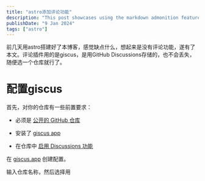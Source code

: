 ```yaml
---
title: "astro添加评论功能"
description: "This post showcases using the markdown admonition feature in Astro Cactus"
publishDate: "9 Jan 2024"
tags: ["astro"]
---
```


前几天用astro搭建好了本博客，感觉缺点什么，想起来是没有评论功能，遂有了本文。评论插件用的是giscus，是用GitHub Discussions存储的，也不会丢失，随便选一个仓库就行了。

# 配置giscus

首先，对你的仓库有一些前置要求：
- 必须是 [公开的 GitHub 仓库](https://docs.github.com/en/repositories/managing-your-repositorys-settings-and-features/managing-repository-settings/setting-repository-visibility#making-a-repository-public)

- 安装了 [giscus app](https://github.com/apps/giscus)

- 在仓库中 [启用 Discussions 功能](https://docs.github.com/en/repositories/managing-your-repositorys-settings-and-features/enabling-features-for-your-repository/enabling-or-disabling-github-discussions-for-a-repository)



在 [giscus.app](https://giscus.app) 创建配置。



输入仓库名称，然后选择用<title>做映射，它会作为discussion的标题。

![](https://roim-picx-9nr.pages.dev/rest/bcZnImK.png)

分类选择 announcements。

启用以下特性：

- reaction

- 评论输入框在上方

- 懒加载

主题暂时选择dark，下面再讲主题的配置。

配置好后会得到一段代码

```

<script src="https://giscus.app/client.js"

​        data-repo="faust6312/astroblog"

​        data-repo-id="R_kgDONnB1Tadawadadadg"

​        data-category="Announcements"

​        data-category-id="DIC_kwDONnB1Ts4Cldawdada1Oz"

​        data-mapping="title"

​        data-strict="0"

​        data-reactions-enabled="1"

​        data-emit-metadata="0"

​        data-input-position="top"

​        data-theme="dark"

​        data-lang="en"

​        data-loading="lazy"

​        crossorigin="anonymous"

​        async>

</script>

```

# 配置主题亮暗切换

由于博客网站是可以切换黑暗/明亮主题的，所以我们这里安装了 @giscus/react。



在 Astro 中，还需要安装 React 集成。

先把仓库克隆下来：

![](https://roim-picx-9nr.pages.dev/rest/6DZMImK.png)

然后执行：

```

pnpm install

npx astro add react

pnpm i @giscus/react

```

创建Comment.tsx

```



import * as React from 'react';

import Giscus from '@giscus/react';



const id = 'inject-comments';



const Comments = () => {

  const [mounted, setMounted] = React.useState(false);



  React.useEffect(() => {

​    setMounted(true);

  }, []);



  return (

    <div id={id} className="w-full">

​      {mounted ? (

​        <Giscus

​          id={id}

​          repo="username/repo"

​          repoId="R_kgDOKeudTw"

​          category="Announcements"

​          categoryId="DIC_kwDOKeudT84Cch4W"

​          mapping="title"

​          reactionsEnabled="1"

​          emitMetadata="0"

​          inputPosition="top"

​          lang="zh-CN"

​          loading="lazy"

​          theme="dark"

​        />

​      ) : null}

​    </div>

  );

};



export default Comments;

```

路径在-->src/components/Comment.tsx



配置主题切换

```

import * as React from 'react'

import Giscus from '@giscus/react'



const id = 'inject-comments'



// 获取 localStorage 中 theme 的值

function getSavedTheme() {

  return window.localStorage.getItem('theme')

}



// 获取系统主题

function getSystemTheme() {

  return window.matchMedia('(prefers-color-scheme: dark)').matches ? 'dark' : 'light'

}



const Comments = () => {

  const [mounted, setMounted] = React.useState(false)

  const [theme, setTheme] = React.useState('light')



  React.useEffect(() => {

​    const theme = getSavedTheme() || getSystemTheme()

​    setTheme(theme)

​    // 监听主题变化

​    const observer = new MutationObserver(() => {

​      setTheme(getSavedTheme())

​    })

​    observer.observe(document.documentElement, {

​      attributes: true,

​      attributeFilter: ['data-theme'],

​    })



​    // 取消监听

​    return () => {

​      observer.disconnect()

​    }

  }, [])



  React.useEffect(() => {

​    setMounted(true)

  }, [])



  return (

    <div id={id} className="w-full">

​      {mounted ? (

​        <Giscus

​          id={id}

​          repo="username/repo"

​          repoId="R_kgDOKeudTw"

​          category="Announcements"

​          categoryId="DIC_kwDOKeudT84Cch4W"

​          mapping="title"

​          reactionsEnabled="1"

​          emitMetadata="0"

​          inputPosition="top"

​          lang="zh-CN"

​          loading="lazy"

​          theme={theme}

​        />

​      ) : null}

​    </div>

  )

}



export default Comments

```

导入组件

```

---

import Comments from "@components/Comment";

---

<!-- 使用 client:only 指令 -->

<Comments client:only="react" />



```

路径为-->src/layouts/BlogPost.astro



然后把配置好的文件，直接push到仓库，重新部署一下就OK了。

效果图：

![](https://roim-picx-9nr.pages.dev/rest/M0ZQImK.png)